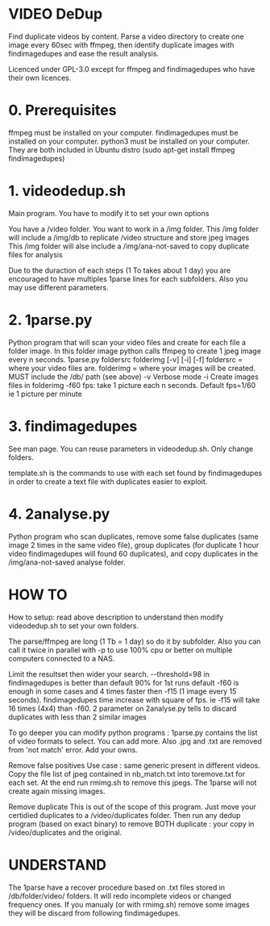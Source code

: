 # VIDEO DeDup

Find duplicate videos by content.
Parse a video directory to create one image every 60sec with ffmpeg, then identify duplicate images with findimagedupes and ease the result analysis.

Licenced under GPL-3.0 except for ffmpeg and findimagedupes who have their own licences.



# 0. Prerequisites

ffmpeg must be installed on your computer.
findimagedupes must be installed on your computer.
python3 must be installed on your computer.
They are both included in Ubuntu distro (sudo apt-get install ffmpeg findimagedupes)



# 1. videodedup.sh

Main program. You have to modify it to set your own options

You have a /video folder.
You want to work in a /img folder.
This /img folder will include a /img/db to replicate /video structure and store jpeg images
This /img folder will alse include a /img/ana-not-saved to copy duplicate files for analysis

Due to the duraction of each steps (1 To takes about 1 day) you are encouraged to have multiples 1parse lines for each subfolders. Also you may use different parameters.



# 2. 1parse.py

Python program that will scan your video files and create for each file a folder image. In this folder image python calls ffmpeg to create 1 jpeg image every n seconds.
1parse.py foldersrc folderimg [-v] [-i] [-f]
foldersrc = where your video files are.
folderimg = where your images will be created. MUST include the /db/ path (see above)
-v     Verbose mode
-i     Create images files in folderimg
-f60   fps: take 1 picture each n seconds. Default fps=1/60 ie 1 picture per minute



# 3. findimagedupes

See man page. You can reuse parameters in videodedup.sh. Only change folders.

template.sh is the commands to use with each set found by findimagedupes in order to create a text file with duplicates easier to exploit.



# 4. 2analyse.py

Python program who scan duplicates, remove some false duplicates (same image 2 times in the same video file), group duplicates (for duplicate 1 hour video findimagedupes will found 60 duplicates), and copy duplicates in the /img/ana-not-saved analyse folder.



# HOW TO

How to setup: read above description to understand then modify videodedup.sh to set your own folders.

The parse/ffmpeg are long (1 Tb = 1 day) so do it by subfolder. Also you can call it twice in parallel with -p to use 100% cpu or better on multiple computers connected to a NAS.

Limit the resultset then wider your search. 
--threshold=98 in findimagedupes is better than default 90% for 1st runs
default -f60 is enough in some cases and 4 times faster then -f15 (1 image every 15 seconds). findimagedupes time increase with square of fps. ie -f15 will take 16 times (4x4) than -f60.
2 parameter on 2analyse.py tells to discard duplicates with less than 2 similar images

To go deeper you can modify python programs :
1parse.py contains the list of video formats to select. You can add more.
Also .jpg and .txt are removed from 'not match' error. Add your owns.

Remove false positives
Use case : same generic present in different videos.
Copy the file list of jpeg contained in nb_match.txt into toremove.txt for each set. At the end run rmimg.sh to remove this jpegs.
The 1parse will not create again missing images.

Remove duplicate
This is out of the scope of this program.
Just move your certidied duplicates to a /video/duplicates folder. Then run any dedup program (based on exact binary) to remove BOTH duplicate : your copy in /video/duplicates and the original.



# UNDERSTAND

The 1parse have a recover procedure based on .txt files stored in /db/folder/video/ folders. It will redo incomplete videos or changed frequency ones.
If you manualy (or with rmimg.sh) remove some images they will be discard from following findimagedupes.



